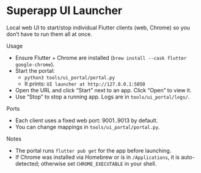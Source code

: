 Superapp UI Launcher
====================

Local web UI to start/stop individual Flutter clients (web, Chrome) so you don’t have to run them all at once.

Usage
- Ensure Flutter + Chrome are installed (`brew install --cask flutter google-chrome`).
- Start the portal:
  - `python3 tools/ui_portal/portal.py`
  - It prints: `UI launcher at http://127.0.0.1:5050`
- Open the URL and click “Start” next to an app. Click “Open” to view it.
- Use “Stop” to stop a running app. Logs are in `tools/ui_portal/logs/`.

Ports
- Each client uses a fixed web port: 9001..9013 by default.
- You can change mappings in `tools/ui_portal/portal.py`.

Notes
- The portal runs `flutter pub get` for the app before launching.
- If Chrome was installed via Homebrew or is in `/Applications`, it is auto-detected; otherwise set `CHROME_EXECUTABLE` in your shell.

